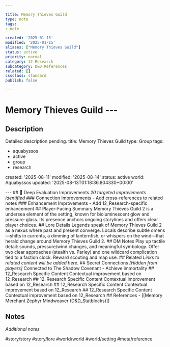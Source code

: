 ```yaml
---

title: Memory Thieves Guild
type: note
tags:
- note

created: '2025-01-15'
modified: '2025-01-15'
aliases: ["Memory Thieves Guild"]
status: active
priority: normal
category: 12 Research
subcategory: D&D References
related: []
cssclass: standard
publish: false

---
```


 # Memory Thieves Guild ---

## Description

Detailed description pending.
title: Memory Thieves Guild
type: Group
tags:
- aquabyssos
- active
- group
- research

created: '2025-08-11'
modified: '2025-08-14'
status: active
world: Aquabyssos
updated: '2025-08-13T01:18:36.804330+00:00'

--- ## 🔧 Deep Evaluation Improvements *20 targeted improvements identified* ### Connection Improvements - Add cross-references to related notes ### Enhancement Improvements - Add 12_Research-specific enhancement ## Player-Facing Summary Memory Thieves Guild 2 is a undersea element of the setting, known for bioluminescent glow and pressure-glass. Its presence anchors ongoing storylines and offers clear player choices. ## Lore Details Legends speak of Memory Thieves Guild 2 as a nexus where past and present converge. Locals describe subtle omens—shifts in currents, a dimming of lanternfish, or whispers on the wind—that herald change around Memory Thieves Guild 2. ## DM Notes Play up tactile detail: sounds, pressure/wind changes, and meaningful symbology. Offer two clear approaches (stealth vs. Parley) and one wildcard complication tied to a faction clock. Reward scouting and map use. ## Related *Links to related content will be added here.* ## Secret Connections *[Hidden from players]* Connected to The Shadow Covenant - Achieve immortality ## 12_Research Specific Content Contextual improvement based on 12_Research ## 12_Research Specific Content Contextual improvement based on 12_Research ## 12_Research Specific Content Contextual improvement based on 12_Research ## 12_Research Specific Content Contextual improvement based on 12_Research ## References - [[Memory Merchant Zephyr Mindweaver (D&D_Statblocks)]]

## Notes

*Additional notes*

#story/story
#story/lore
#world/world
#world/setting
#meta/reference